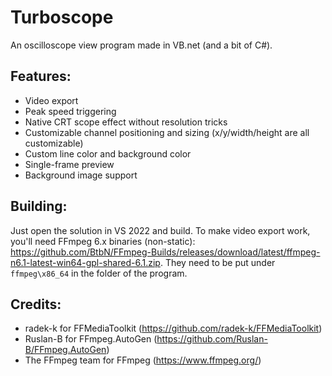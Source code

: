 # Turboscope
An oscilloscope view program made in VB.net (and a bit of C#).

## Features:
- Video export
- Peak speed triggering
- Native CRT scope effect without resolution tricks
- Customizable channel positioning and sizing (x/y/width/height are all customizable)
- Custom line color and background color
- Single-frame preview
- Background image support

## Building:
Just open the solution in VS 2022 and build.
To make video export work, you'll need FFmpeg 6.x binaries (non-static): https://github.com/BtbN/FFmpeg-Builds/releases/download/latest/ffmpeg-n6.1-latest-win64-gpl-shared-6.1.zip.
They need to be put under `ffmpeg\x86_64` in the folder of the program.

## Credits:
- radek-k for FFMediaToolkit (https://github.com/radek-k/FFMediaToolkit)
- Ruslan-B for FFmpeg.AutoGen (https://github.com/Ruslan-B/FFmpeg.AutoGen)
- The FFmpeg team for FFmpeg (https://www.ffmpeg.org/)

